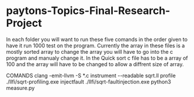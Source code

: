 # paytons-Topics-Final-Research-Project
In each folder you will want to run these five comands in the order given to have it run 1000 test on the program. 
Currently the array in these files is a mostly sorted array to change the array you will have to go into the c program and manualy change it. In the Quick sort c file has to be a array of 100 and the array will have to be changed to allow a diffrent size of array. 

COMANDS
clang -emit-llvm -S *.c
instrument --readable sqrt.ll
profile ./llfi/sqrt-profiling.exe
injectfault ./llfi/sqrt-faultinjection.exe
python3 measure.py
